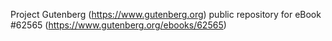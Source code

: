 Project Gutenberg (https://www.gutenberg.org) public repository for eBook #62565 (https://www.gutenberg.org/ebooks/62565)
